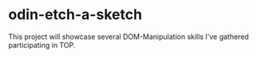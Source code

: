 # odin-etch-a-sketch
This project will showcase several DOM-Manipulation skills I've gathered participating in TOP.
